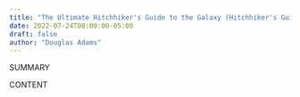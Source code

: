 ```yaml
---
title: "The Ultimate Hitchhiker's Guide to the Galaxy (Hitchhiker's Guide to the Galaxy  #1-5)"
date: 2022-07-24T00:00:00-05:00
draft: false
author: "Douglas Adams"
---
```


SUMMARY

<!--more-->

CONTENT